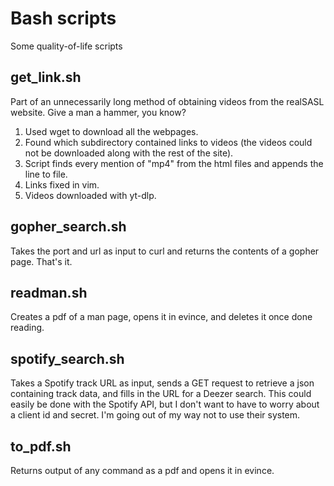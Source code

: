# Bash scripts
Some quality-of-life scripts

## get_link.sh

Part of an unnecessarily long method of obtaining videos from the realSASL website. Give a man a hammer, you know?
1. Used wget to download all the webpages.
2. Found which subdirectory contained links to videos (the videos could not be downloaded along with the rest of the site). 
3. Script finds every mention of "mp4" from the html files and appends the line to file.
4. Links fixed in vim.
5. Videos downloaded with yt-dlp.

## gopher_search.sh

Takes the port and url as input to curl and returns the contents of a gopher page. That's it.

## readman.sh

Creates a pdf of a man page, opens it in evince, and deletes it once done reading.

## spotify_search.sh

Takes a Spotify track URL as input, sends a GET request to retrieve a json containing track data, and fills in the URL for a Deezer search. 
This could easily be done with the Spotify API, but I don't want to have to worry about a client id and secret. I'm going out of my way not to use their system.

## to_pdf.sh

Returns output of any command as a pdf and opens it in evince.

